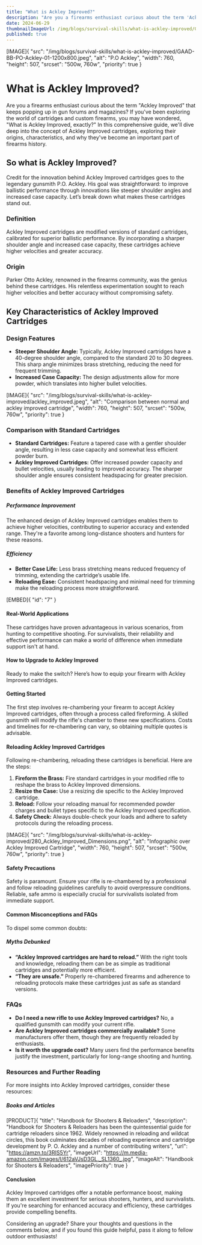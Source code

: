 ```yaml
---
title: "What is Ackley Improved?"
description: "Are you a firearms enthusiast curious about the term 'Ackley Improved' that keeps popping up in gun forums?"
date: 2024-06-29
thumbnailImageUrl: /img/blogs/survival-skills/what-is-ackley-improved/GAAD-BB-PO-Ackley-01-1200x800.jpeg
published: true
---
```


[IMAGE]{ "src": "/img/blogs/survival-skills/what-is-ackley-improved/GAAD-BB-PO-Ackley-01-1200x800.jpeg", "alt": "P.O Ackley", "width": 760, "height": 507, "srcset": "500w, 760w", "priority": true }

# What is Ackley Improved?

Are you a firearms enthusiast curious about the term "Ackley Improved" that keeps popping up in gun forums and magazines? If you've been exploring the world of cartridges and custom firearms, you may have wondered, "What is Ackley Improved, exactly?" In this comprehensive guide, we'll dive deep into the concept of Ackley Improved cartridges, exploring their origins, characteristics, and why they've become an important part of firearms history.

## So what is Ackley Improved?

Credit for the innovation behind Ackley Improved cartridges goes to the legendary gunsmith P.O. Ackley. His goal was straightforward: to improve ballistic performance through innovations like steeper shoulder angles and increased case capacity. Let’s break down what makes these cartridges stand out.

### Definition

Ackley Improved cartridges are modified versions of standard cartridges, calibrated for superior ballistic performance. By incorporating a sharper shoulder angle and increased case capacity, these cartridges achieve higher velocities and greater accuracy.

### Origin

Parker Otto Ackley, renowned in the firearms community, was the genius behind these cartridges. His relentless experimentation sought to reach higher velocities and better accuracy without compromising safety.

## Key Characteristics of Ackley Improved Cartridges

### Design Features

- **Steeper Shoulder Angle:** Typically, Ackley Improved cartridges have a 40-degree shoulder angle, compared to the standard 20 to 30 degrees. This sharp angle minimizes brass stretching, reducing the need for frequent trimming.
- **Increased Case Capacity:** The design adjustments allow for more powder, which translates into higher bullet velocities.

[IMAGE]{ "src": "/img/blogs/survival-skills/what-is-ackley-improved/ackley_improved.jpeg", "alt": "Comparison between normal and ackley improved cartridge", "width": 760, "height": 507, "srcset": "500w, 760w", "priority": true }

### Comparison with Standard Cartridges

- **Standard Cartridges:** Feature a tapered case with a gentler shoulder angle, resulting in less case capacity and somewhat less efficient powder burn.
- **Ackley Improved Cartridges:** Offer increased powder capacity and bullet velocities, usually leading to improved accuracy. The sharper shoulder angle ensures consistent headspacing for greater precision.

### Benefits of Ackley Improved Cartridges

##### Performance Improvement

The enhanced design of Ackley Improved cartridges enables them to achieve higher velocities, contributing to superior accuracy and extended range. They're a favorite among long-distance shooters and hunters for these reasons.

##### Efficiency

- **Better Case Life:** Less brass stretching means reduced frequency of trimming, extending the cartridge’s usable life.
- **Reloading Ease:** Consistent headspacing and minimal need for trimming make the reloading process more straightforward.

[EMBED]{ "id": "7" }

#### Real-World Applications

These cartridges have proven advantageous in various scenarios, from hunting to competitive shooting. For survivalists, their reliability and effective performance can make a world of difference when immediate support isn't at hand.

#### How to Upgrade to Ackley Improved

Ready to make the switch? Here’s how to equip your firearm with Ackley Improved cartridges.

#### Getting Started

The first step involves re-chambering your firearm to accept Ackley Improved cartridges, often through a process called fireforming. A skilled gunsmith will modify the rifle's chamber to these new specifications. Costs and timelines for re-chambering can vary, so obtaining multiple quotes is advisable.

#### Reloading Ackley Improved Cartridges

Following re-chambering, reloading these cartridges is beneficial. Here are the steps:

1. **Fireform the Brass:** Fire standard cartridges in your modified rifle to reshape the brass to Ackley Improved dimensions.
2. **Resize the Case:** Use a resizing die specific to the Ackley Improved cartridge.
3. **Reload:** Follow your reloading manual for recommended powder charges and bullet types specific to the Ackley Improved specification.
4. **Safety Check:** Always double-check your loads and adhere to safety protocols during the reloading process.

[IMAGE]{ "src": "/img/blogs/survival-skills/what-is-ackley-improved/280_Ackley_Improved_Dimensions.png", "alt": "Infographic over Ackley Improved Cartridge", "width": 760, "height": 507, "srcset": "500w, 760w", "priority": true }

#### Safety Precautions

Safety is paramount. Ensure your rifle is re-chambered by a professional and follow reloading guidelines carefully to avoid overpressure conditions. Reliable, safe ammo is especially crucial for survivalists isolated from immediate support.

#### Common Misconceptions and FAQs

To dispel some common doubts:

##### Myths Debunked

- **“Ackley Improved cartridges are hard to reload.”** With the right tools and knowledge, reloading them can be as simple as traditional cartridges and potentially more efficient.
- **“They are unsafe.”** Properly re-chambered firearms and adherence to reloading protocols make these cartridges just as safe as standard versions.

### FAQs

- **Do I need a new rifle to use Ackley Improved cartridges?** No, a qualified gunsmith can modify your current rifle.
- **Are Ackley Improved cartridges commercially available?** Some manufacturers offer them, though they are frequently reloaded by enthusiasts.
- **Is it worth the upgrade cost?** Many users find the performance benefits justify the investment, particularly for long-range shooting and hunting.
  
### Resources and Further Reading

For more insights into Ackley Improved cartridges, consider these resources:

##### Books and Articles

[PRODUCT]{ "title": "Handbook for Shooters & Reloaders", "description": "Handbook for Shooters & Reloaders has been the quintessential guide for cartridge reloaders since 1962. Widely renowned in reloading and wildcat circles, this book culminates decades of reloading experience and cartridge development by P. O. Ackley and a number of contributing writers", "url": "https://amzn.to/3RIS5Yr", "imageUrl": "https://m.media-amazon.com/images/I/612aVJsD3GL._SL1360_.jpg", "imageAlt": "Handbook for Shooters & Reloaders", "imagePriority": true }

#### Conclusion

Ackley Improved cartridges offer a notable performance boost, making them an excellent investment for serious shooters, hunters, and survivalists. If you're searching for enhanced accuracy and efficiency, these cartridges provide compelling benefits.

Considering an upgrade? Share your thoughts and questions in the comments below, and if you found this guide helpful, pass it along to fellow outdoor enthusiasts!
